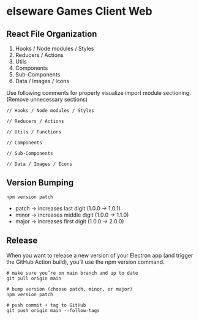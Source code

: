 # elseware Games Client Web

## React File Organization

1. Hooks / Node modules / Styles
2. Reducers / Actions
3. Utils
4. Components
5. Sub-Components
6. Data / Images / Icons

Use following comments for properly visualize import module sectioning. (Remove unnecessary sections)
```
// Hooks / Node modules / Styles

// Reducers / Actions

// Utils / Functions

// Components

// Sub-Components

// Data / Images / Icons
```

## Version Bumping

```
npm version patch
```
- patch → increases last digit (1.0.0 → 1.0.1)
- minor → increases middle digit (1.0.0 → 1.1.0)
- major → increases first digit (1.0.0 → 2.0.0)


## Release

When you want to release a new version of your Electron app (and trigger the GitHub Action build), you’ll use the npm version command.

```
# make sure you’re on main branch and up to date
git pull origin main

# bump version (choose patch, minor, or major)
npm version patch

# push commit + tag to GitHub
git push origin main --follow-tags
```